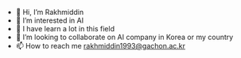 - 👋 Hi, I’m Rakhmiddin
- 👀 I’m interested in AI
- 🌱 I have learn a lot in this field
- 💞️ I’m looking to collaborate on AI company in Korea or my country
- 📫 How to reach me rakhmiddin1993@gachon.ac.kr

<!---
rakhmiddin93/rakhmiddin93 is a ✨ special ✨ repository because its `README.md` (this file) appears on your GitHub profile.
You can click the Preview link to take a look at your changes.
--->
